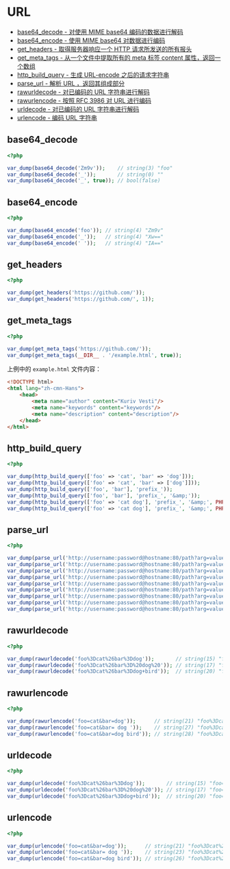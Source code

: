 # URL

* [base64_decode - 对使用 MIME base64 编码的数据进行解码](#base64decode)
* [base64_encode - 使用 MIME base64 对数据进行编码](#base64encode)
* [get_headers - 取得服务器响应一个 HTTP 请求所发送的所有报头](#getheaders)
* [get_meta_tags - 从一个文件中提取所有的 meta 标签 content 属性，返回一个数组](#getmetatags)
* [http_build_query - 生成 URL-encode 之后的请求字符串](#httpbuildquery)
* [parse_url - 解析 URL ，返回其组成部分](#parseurl)
* [rawurldecode - 对已编码的 URL 字符串进行解码](#rawurldecode)
* [rawurlencode - 按照 RFC 3986 对 URL 进行编码](#rawurlencode)
* [urldecode - 对已编码的 URL 字符串进行解码](#urldecode)
* [urlencode - 编码 URL 字符串](#urlencode)

## base64_decode

```php
<?php

var_dump(base64_decode('Zm9v'));    // string(3) "foo"
var_dump(base64_decode('_'));       // string(0) ""
var_dump(base64_decode('_', true)); // bool(false)

```

## base64_encode

```php
<?php

var_dump(base64_encode('foo')); // string(4) "Zm9v"
var_dump(base64_encode('_'));   // string(4) "Xw=="
var_dump(base64_encode(' '));   // string(4) "IA=="

```

## get_headers

```php
<?php

var_dump(get_headers('https://github.com/'));
var_dump(get_headers('https://github.com/', 1));

```

## get_meta_tags

```php
<?php

var_dump(get_meta_tags('https://github.com/'));
var_dump(get_meta_tags(__DIR__ . '/example.html', true));

```

上例中的 `example.html` 文件内容：

```html
<!DOCTYPE html>
<html lang="zh-cmn-Hans">
    <head>
        <meta name="author" content="Kuriv Vesti"/>
        <meta name="keywords" content="keywords"/>
        <meta name="description" content="description"/>
    </head>
</html>
```

## http_build_query

```php
<?php

var_dump(http_build_query(['foo' => 'cat', 'bar' => 'dog']));                            // string(15) "foo=cat&bar=dog"
var_dump(http_build_query(['foo' => 'cat', 'bar' => ['dog']]));                          // string(22) "foo=cat&bar%5B0%5D=dog"
var_dump(http_build_query(['foo', 'bar'], 'prefix_'));                                   // string(25) "prefix_0=foo&prefix_1=bar"
var_dump(http_build_query(['foo', 'bar'], 'prefix_', '&amp;'));                          // string(29) "prefix_0=foo&amp;prefix_1=bar"
var_dump(http_build_query(['foo' => 'cat dog'], 'prefix_', '&amp;', PHP_QUERY_RFC1738)); // string(11) "foo=cat+dog"
var_dump(http_build_query(['foo' => 'cat dog'], 'prefix_', '&amp;', PHP_QUERY_RFC3986)); // string(13) "foo=cat%20dog"

```

## parse_url

```php
<?php

var_dump(parse_url('http://username:password@hostname:80/path?arg=value#anchor'));                   // array(8) { ["scheme"]=> string(4) "http" ["host"]=> string(8) "hostname" ["port"]=> int(80) ["user"]=> string(8) "username" ["pass"]=> string(8) "password" ["path"]=> string(5) "/path" ["query"]=> string(9) "arg=value" ["fragment"]=> string(6) "anchor" }
var_dump(parse_url('http://username:password@hostname:80/path?arg=value#anchor', PHP_URL_SCHEME));   // string(4) "http"
var_dump(parse_url('http://username:password@hostname:80/path?arg=value#anchor', PHP_URL_HOST));     // string(8) "hostname"
var_dump(parse_url('http://username:password@hostname:80/path?arg=value#anchor', PHP_URL_PORT));     // int(80)
var_dump(parse_url('http://username:password@hostname:80/path?arg=value#anchor', PHP_URL_USER));     // string(8) "username"
var_dump(parse_url('http://username:password@hostname:80/path?arg=value#anchor', PHP_URL_PASS));     // string(8) "password"
var_dump(parse_url('http://username:password@hostname:80/path?arg=value#anchor', PHP_URL_PATH));     // string(5) "/path"
var_dump(parse_url('http://username:password@hostname:80/path?arg=value#anchor', PHP_URL_QUERY));    // string(9) "arg=value"
var_dump(parse_url('http://username:password@hostname:80/path?arg=value#anchor', PHP_URL_FRAGMENT)); // string(6) "anchor"

```

## rawurldecode

```php
<?php

var_dump(rawurldecode('foo%3Dcat%26bar%3Ddog'));       // string(15) "foo=cat&bar=dog"
var_dump(rawurldecode('foo%3Dcat%26bar%3D%20dog%20')); // string(17) "foo=cat&bar= dog "
var_dump(rawurldecode('foo%3Dcat%26bar%3Ddog+bird'));  // string(20) "foo=cat&bar=dog+bird"

```

## rawurlencode

```php
<?php

var_dump(rawurlencode('foo=cat&bar=dog'));      // string(21) "foo%3Dcat%26bar%3Ddog"
var_dump(rawurlencode('foo=cat&bar= dog '));    // string(27) "foo%3Dcat%26bar%3D%20dog%20"
var_dump(rawurlencode('foo=cat&bar=dog bird')); // string(28) "foo%3Dcat%26bar%3Ddog%20bird"

```

## urldecode

```php
<?php

var_dump(urldecode('foo%3Dcat%26bar%3Ddog'));       // string(15) "foo=cat&bar=dog"
var_dump(urldecode('foo%3Dcat%26bar%3D%20dog%20')); // string(17) "foo=cat&bar= dog "
var_dump(urldecode('foo%3Dcat%26bar%3Ddog+bird'));  // string(20) "foo=cat&bar=dog bird"

```

## urlencode

```php
<?php

var_dump(urlencode('foo=cat&bar=dog'));      // string(21) "foo%3Dcat%26bar%3Ddog"
var_dump(urlencode('foo=cat&bar= dog '));    // string(23) "foo%3Dcat%26bar%3D+dog+"
var_dump(urlencode('foo=cat&bar=dog bird')); // string(26) "foo%3Dcat%26bar%3Ddog+bird"

```

